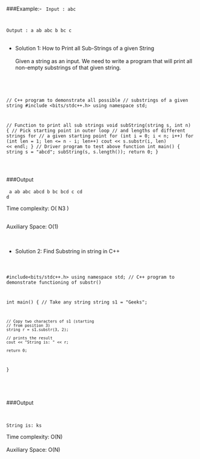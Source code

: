 ###Example:-
<Code language="cpp">
Input  : 
abc

Output : 
a
ab
abc
b
bc
c
</Code> <br/><br/>


* Solution 1: How to Print all Sub-Strings of a given String<br/><br/>
  Given a string as an input. We need to write a program that will print all non-empty substrings of that given string.<br/><br/>

<Code language="cpp">

// C++ program to demonstrate all possible
// substrings of a given string
#include <bits/stdc++.h>
using namespace std;

// Function to print all sub strings
void subString(string s, int n)
{
	// Pick starting point in outer loop
	// and lengths of different strings for
	// a given starting point
	for (int i = 0; i < n; i++)
		for (int len = 1; len <= n - i; len++)
			cout << s.substr(i, len) << endl;
}
// Driver program to test above function
int main()
{
	string s = "abcd";
	subString(s, s.length());
	return 0;
}

</Code>
<br/>

###Output<br/><br/>
<Code language="cpp">
a
ab
abc
abcd
b
bc
bcd
c
cd
d
</Code><br/>

Time complexity: O( N3 )<br/><br/>

Auxiliary Space: O(1)<br/><br/><br/>


* Solution 2: Find Substring in string in C++<br/>

<Code language="cpp">

#include<bits/stdc++.h>
using namespace std;
// C++ program to demonstrate functioning of substr()

int main()
{
	// Take any string
	string s1 = "Geeks";

	// Copy two characters of s1 (starting
	// from position 3)
	string r = s1.substr(3, 2);

	// prints the result
	cout << "String is: " << r;

	return 0;
}


</Code><br/>

###Output<br/><br/>

<Code language="cpp">
String is: ks
</Code>

Time complexity: O(N)<br/><br/>
Auxiliary Space: O(N)<br/><br/>